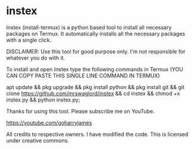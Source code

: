 # instex
Instex (install-termux) is a python based tool to install all necessary packages on Termux. It automatically installs all the necessary packages with a single click.

DISCLAIMER: Use this tool for good purpose only. I'm not responsible for whatever you do with it.

To install and open Instex type the following commands in Termux
(YOU CAN COPY PASTE THIS SINGLE LINE COMMAND IN TERMUX)



apt update && pkg upgrade && pkg install python && pkg install git && git clone https://github.com/mrswaglord/instex && cd instex && chmod +x instex.py && python instex.py;




Thanks for using this tool.
Please subscribe me on YouTube. 

https://youtube.com/goharryjames



All credits to respective owners. 
I have modified the code. 
This is licensed under creative commons.
